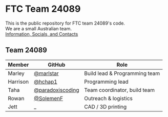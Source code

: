 # FTC Team 24089
This is the public repository for FTC team 24089's code. \
We are a small Australian team. \
[Information, Socials, and Contacts](https://linktr.ee/24089?utm_source=linktree_profile_share&ltsid=93edcbf3-30ae-4329-a226-e30c0084b38f)

## Team 24089
| Member | GitHub | Role |
| ---- | ---- | ---- |
| Marley | [@marlstar](https://github.com/marlstar) | Build lead & Programming team |
| Harrison | [@hchap1](https://github.com/hchap1) | Programming lead |
| Taha | [@paradoxiscoding](https://github.com/paradoxiscoding) | Team coordinator, build team |
| Rowan | [@SolemenF](https://github.com/solemenf) | Outreach & logistics |
| Jett | _ | CAD / 3D printing |
